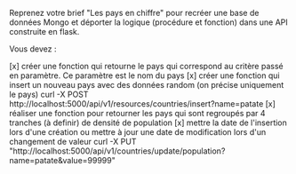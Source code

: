 Reprenez votre brief "Les pays en chiffre" pour recréer une base de données Mongo et déporter la logique (procédure et fonction) dans une API construite en flask.

Vous devez :

[x] créer une fonction qui retourne le pays qui correspond au critère passé en paramètre. Ce paramètre est le nom du pays
[x] créer une fonction qui insert un nouveau pays avec des données random (on précise uniquement le pays)
curl -X POST http://localhost:5000/api/v1/resources/countries/insert?name=patate
[x] réaliser une fonction pour retourner les pays qui sont regroupés par 4 tranches (à definir) de densité de population
[x] mettre la date de l'insertion lors d'une création ou mettre à jour une date de modification lors d'un changement de valeur
curl -X PUT "http://localhost:5000/api/v1/countries/update/population?name=patate&value=99999"